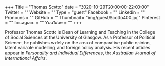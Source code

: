 +++
Title = "Thomas Scotto"
date = "2020-10-29T20:00:00-22:00:00"
Twitter = ""
Website = ""
Type = "guest"
Facebook = ""
Linkedin = ""
Pronouns = ""
GitHub = ""
Thumbnail = "img/guest/Scotto400.jpg"
Pinterest = ""
Instagram = ""
YouTube = ""
+++

Professor Thomas Scotto is Dean of Learning and Teaching in the College of Social Sciences at the University of Glasgow.  As a Professor of Political Science, he publishes widely on the area of comparative public opinion, latent variable modelling, and foreign policy analysis.  His recent articles appear in *Personality and Individual Differences*, the *Australian Journal of International Affairs*.
